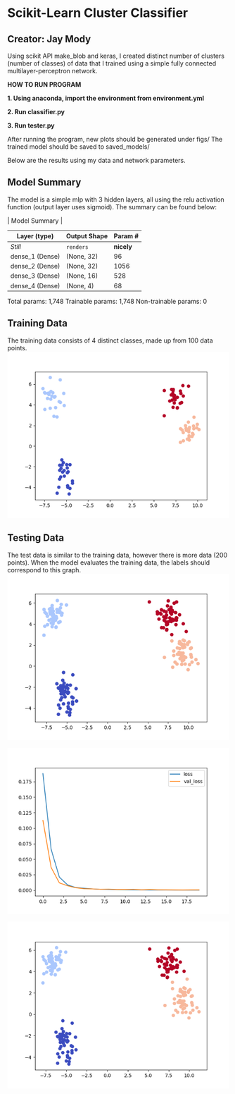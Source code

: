 # Scikit-Learn Cluster Classifier
## Creator: Jay Mody

Using scikit API make_blob and keras, I created distinct number of clusters (number of classes) of data that I trained using a simple fully connected multilayer-perceptron network. 

**HOW TO RUN PROGRAM**

**1. Using anaconda, import the environment from environment.yml**

**2. Run classifier.py**

**3. Run tester.py**

After running the program, new plots should be generated under figs/
The trained model should be saved to saved_models/

Below are the results using my data and network parameters.


## Model Summary
The model is a simple mlp with 3 hidden layers, all using the relu activation function (output layer uses sigmoid). The summary can be found below:

| Model Summary |

Layer (type) | Output Shape | Param #
--- | --- | ---
*Still* | `renders` | **nicely**
dense_1 (Dense) | (None, 32) | 96
dense_2 (Dense) | (None, 32) | 1056
dense_3 (Dense) | (None, 16) | 528
dense_4 (Dense) | (None, 4) | 68

Total params: 1,748
Trainable params: 1,748
Non-trainable params: 0


## Training Data
The training data consists of 4 distinct classes, made up from 100 data points.
![Train Set](/figs/train_set.png)



## Testing Data
The test data is similar to the training data, however there is more data (200 points). When the model evaluates the training data, the labels should correspond to this graph.
![Test Set](/figs/test_set.png)


![Training](/figs/train_loss.png)


![Prediction Set](/figs/prediction_set.png)
